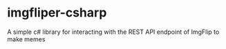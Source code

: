 # imgfliper-csharp
A simple c# library for interacting with the REST API endpoint of ImgFlip to make memes
